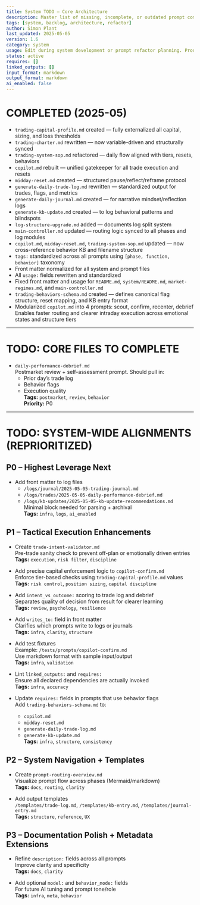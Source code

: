 ```yaml
---
title: System TODO — Core Architecture  
description: Master list of missing, incomplete, or outdated prompt components in the trading-system-prompts repo  
tags: [system, backlog, architecture, refactor]  
author: Simon Plant  
last_updated: 2025-05-05  
version: 1.6  
category: system  
usage: Edit during system development or prompt refactor planning. Produces prioritized backlog of tasks. Consumes audit output, architecture changes, and roadmap items.  
status: active  
requires: []  
linked_outputs: []  
input_format: markdown  
output_format: markdown  
ai_enabled: false  
---
```


# COMPLETED (2025-05)

- `trading-capital-profile.md` created — fully externalized all capital, sizing, and loss thresholds  
- `trading-charter.md` rewritten — now variable-driven and structurally synced  
- `trading-system-sop.md` refactored — daily flow aligned with tiers, resets, behaviors  
- `copilot.md` rebuilt — unified gatekeeper for all trade execution and resets  
- `midday-reset.md` created — structured pause/reflect/reframe protocol  
- `generate-daily-trade-log.md` rewritten — standardized output for trades, flags, and metrics  
- `generate-daily-journal.md` created — for narrative mindset/reflection logs  
- `generate-kb-update.md` created — to log behavioral patterns and blindspots  
- `log-structure-upgrade.md` added — documents log split system  
- `main-controller.md` updated — routing logic synced to all phases and log modules  
- `copilot.md`, `midday-reset.md`, `trading-system-sop.md` updated — now cross-reference behavior KB and filename structure  
- `tags:` standardized across all prompts using `[phase, function, behavior]` taxonomy  
- Front matter normalized for all system and prompt files  
- All `usage:` fields rewritten and standardized  
- Fixed front matter and usage for `README.md`, `system/README.md`, `market-regimes.md`, and `main-controller.md`  
- `trading-behaviors-schema.md` created — defines canonical flag structure, reset mapping, and KB entry format  
- Modularized `copilot.md` into 4 prompts: scout, confirm, recenter, debrief  
  Enables faster routing and clearer intraday execution across emotional states and structure tiers

---

# TODO: CORE FILES TO COMPLETE

- `daily-performance-debrief.md`  
  Postmarket review + self-assessment prompt. Should pull in:  
  - Prior day’s trade log  
  - Behavior flags  
  - Execution quality  
  **Tags:** `postmarket`, `review`, `behavior`  
  **Priority:** P0  

---

# TODO: SYSTEM-WIDE ALIGNMENTS (REPRIORITIZED)

## P0 – Highest Leverage Next

- Add front matter to log files  
  - `/logs/journal/2025-05-05-trading-journal.md`  
  - `/logs/trades/2025-05-05-daily-performance-debrief.md`  
  - `/logs/kb-updates/2025-05-05-kb-update-recommendations.md`  
  Minimal block needed for parsing + archival  
  **Tags:** `infra`, `logs`, `ai_enabled`

## P1 – Tactical Execution Enhancements

- Create `trade-intent-validator.md`  
  Pre-trade sanity check to prevent off-plan or emotionally driven entries  
  **Tags:** `execution`, `risk filter`, `discipline`

- Add precise capital enforcement logic to `copilot-confirm.md`  
  Enforce tier-based checks using `trading-capital-profile.md` values  
  **Tags:** `risk control`, `position sizing`, `capital discipline`

- Add `intent_vs_outcome:` scoring to trade log and debrief  
  Separates quality of decision from result for clearer learning  
  **Tags:** `review`, `psychology`, `resilience`

- Add `writes_to:` field in front matter  
  Clarifies which prompts write to logs or journals  
  **Tags:** `infra`, `clarity`, `structure`

- Add test fixtures  
  Example: `/tests/prompts/copilot-confirm.md`  
  Use markdown format with sample input/output  
  **Tags:** `infra`, `validation`

- Lint `linked_outputs:` and `requires:`  
  Ensure all declared dependencies are actually invoked  
  **Tags:** `infra`, `accuracy`

- Update `requires:` fields in prompts that use behavior flags  
  Add `trading-behaviors-schema.md` to:  
  - `copilot.md`  
  - `midday-reset.md`  
  - `generate-daily-trade-log.md`  
  - `generate-kb-update.md`  
  **Tags:** `infra`, `structure`, `consistency`

## P2 – System Navigation + Templates

- Create `prompt-routing-overview.md`  
  Visualize prompt flow across phases (Mermaid/markdown)  
  **Tags:** `docs`, `routing`, `clarity`

- Add output templates  
  `/templates/trade-log.md`, `/templates/kb-entry.md`, `/templates/journal-entry.md`  
  **Tags:** `structure`, `reference`, `UX`

## P3 – Documentation Polish + Metadata Extensions

- Refine `description:` fields across all prompts  
  Improve clarity and specificity  
  **Tags:** `docs`, `clarity`

- Add optional `model:` and `behavior_mode:` fields  
  For future AI tuning and prompt tone/role  
  **Tags:** `infra`, `meta`, `behavior`